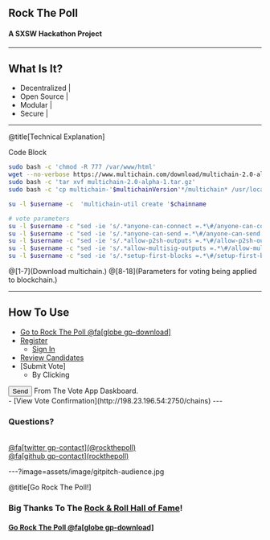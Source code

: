 ## Rock The Poll

#### A SXSW Hackathon Project 

---

## What Is It?

- Decentralized |
- Open Source |
- Modular |
- Secure |

---
@title[Technical Explanation]

<p><span class="slide-title">Code Block</span></p>

```bash
sudo bash -c 'chmod -R 777 /var/www/html'
wget --no-verbose https://www.multichain.com/download/multichain-2.0-alpha-1.tar.gz
sudo bash -c 'tar xvf multichain-2.0-alpha-1.tar.gz'
sudo bash -c 'cp multichain-'$multichainVersion'*/multichain* /usr/local/bin/'

su -l $username -c  'multichain-util create '$chainname

# vote parameters
su -l $username -c "sed -ie 's/.*anyone-can-connect =.*\#/anyone-can-connect = true     #/g' /home/"$username"/.multichain/$chainname/params.dat"
su -l $username -c "sed -ie 's/.*anyone-can-send =.*\#/anyone-can-send = true     #/g' /home/"$username"/.multichain/$chainname/params.dat"
su -l $username -c "sed -ie 's/.*allow-p2sh-outputs =.*\#/allow-p2sh-outputs = false     #/g' /home/"$username"/.multichain/$chainname/params.dat"
su -l $username -c "sed -ie 's/.*allow-multisig-outputs =.*\#/allow-multisig-ouputs = false     #/g' /home/"$username"/.multichain/$chainname/params.dat"
su -l $username -c "sed -ie 's/.*setup-first-blocks =.*\#/setup-first-blocks = 10000     #/g' /home/"$username"/.multichain/$chainname/params.dat"
```

@[1-7](Download multichain.)
@[8-18](Parameters for voting being applied to blockchain.)

---

## How To Use
- [Go to Rock The Poll @fa[globe gp-download]](https://voteapp.gq)
- [Register](http://198.23.196.54/VoteApp/register.php)
  + [Sign In](http://198.23.196.54/VoteApp/login.php)
- [Review Candidates](http://198.23.196.54/VoteApp/ic_send_vote.php)
- [Submit Vote]
  + By Clicking<br>
<input type="reset" class="mb-xs mt-xs mr-xs btn btn-success" onclick="sendMetadataToAddress('txtMyAddress', 'txtToAddrSWM', 'txtMessageSWM', 'txtUnitsSWM', this, 'outputSWM');" value="Send">
 From The Vote App Daskboard.<br>
- [View Vote Confirmation](http://198.23.196.54:2750/chains)
---

### Questions?

<br>
<a href="">
@fa[twitter gp-contact](@rockthepoll)
</a><br><a href="">
@fa[github gp-contact](rockthepoll)
</a>

---?image=assets/image/gitpitch-audience.jpg

@title[Go Rock The Poll!]

### Big Thanks To The <a href="www.rockhall.com">Rock & Roll Hall of Fame</a>!
#### [Go Rock The Poll @fa[globe gp-download]](https://voteapp.gq)

